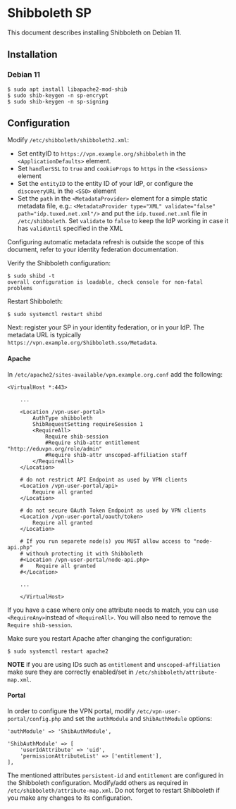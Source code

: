 # Shibboleth SP

This document describes installing Shibboleth on Debian 11.

## Installation

### Debian 11

```
$ sudo apt install libapache2-mod-shib
$ sudo shib-keygen -n sp-encrypt
$ sudo shib-keygen -n sp-signing
```

## Configuration

Modify `/etc/shibboleth/shibboleth2.xml`:

* Set entityID to `https://vpn.example.org/shibboleth` in the
  `<ApplicationDefaults>` element.
* Set `handlerSSL` to `true` and `cookieProps` to `https` in the `<Sessions>`
  element
* Set the `entityID` to the entity ID of your IdP, or configure the
  `discoveryURL` in the `<SSO>` element
* Set the `path` in the `<MetadataProvider>` element for a simple static 
  metadata file, e.g.: 
  `<MetadataProvider type="XML" validate="false" path="idp.tuxed.net.xml"/>` and 
  put the `idp.tuxed.net.xml` file in `/etc/shibboleth`. Set `validate` to 
  `false` to keep the IdP working in case it has `validUntil` specified in the
  XML

Configuring automatic metadata refresh is outside the scope of this document,
refer to your identity federation documentation.

Verify the Shibboleth configuration:

```
$ sudo shibd -t
overall configuration is loadable, check console for non-fatal problems
```

Restart Shibboleth:

```
$ sudo systemctl restart shibd
```

Next: register your SP in your identity federation, or in your IdP. The
metadata URL is typically `https://vpn.example.org/Shibboleth.sso/Metadata`.

#### Apache

In `/etc/apache2/sites-available/vpn.example.org.conf` add the following:

```
<VirtualHost *:443>

    ...

    <Location /vpn-user-portal>
        AuthType shibboleth
        ShibRequestSetting requireSession 1
        <RequireAll>
            Require shib-session
            #Require shib-attr entitlement "http://eduvpn.org/role/admin"
            #Require shib-attr unscoped-affiliation staff
        </RequireAll>
    </Location>

    # do not restrict API Endpoint as used by VPN clients
    <Location /vpn-user-portal/api>
        Require all granted
    </Location>

    # do not secure OAuth Token Endpoint as used by VPN clients
    <Location /vpn-user-portal/oauth/token>
        Require all granted
    </Location> 

    # If you run separete node(s) you MUST allow access to "node-api.php" 
    # withouh protecting it with Shibboleth
    #<Location /vpn-user-portal/node-api.php>
    #    Require all granted
    #</Location>

    ...

    </VirtualHost>
```

If you have a case where only one attribute needs to match, you can use 
`<RequireAny>`instead of `<RequireAll>`. You will also need to remove the 
`Require shib-session`. 

Make sure you restart Apache after changing the configuration:

```
$ sudo systemctl restart apache2
```

**NOTE** if you are using IDs such as `entitlement` and `unscoped-affiliation` 
make sure they are correctly enabled/set in 
`/etc/shibboleth/attribute-map.xml`.

#### Portal

In order to configure the VPN portal, modify `/etc/vpn-user-portal/config.php`
and set the `authModule` and `ShibAuthModule` options:

```
'authModule' => 'ShibAuthModule',

'ShibAuthModule' => [
    'userIdAttribute' => 'uid',
    'permissionAttributeList' => ['entitlement'],
],
```

The mentioned attributes `persistent-id` and `entitlement` are configured in
the Shibboleth configuration. Modify/add others as required in
`/etc/shibboleth/attribute-map.xml`. Do not forget to restart Shibboleth if
you make any changes to its configuration.
